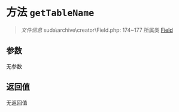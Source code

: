 # 方法 `getTableName`

> *文件信息* suda\archive\creator\Field.php: 174~177
> 所属类 [Field](../Field.md)




## 参数


无参数


## 返回值

无返回值
